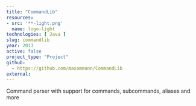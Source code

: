 ```yaml
---
title: "CommandLib"
resources:
- src: '**-light.png'
  name: logo-light
technologies: [ Java ]
slug: commandlib
year: 2013
active: false
project_type: "Project"
github:
  - https://github.com/maxammann/CommandLib
external:
---
```


Command parser with support for commands, subcommands, aliases and more
